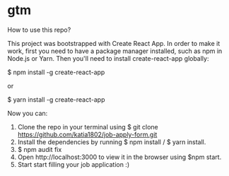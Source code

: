 # gtm
How to use this repo?

This project was bootstrapped with Create React App. In order to make it work, first you need to have a package manager installed, such as npm in Node.js or Yarn. Then you'll need to install create-react-app globally:

$ npm install -g create-react-app

or

$ yarn install -g create-react-app

Now you can:

1) Clone the repo in your terminal using $ git clone https://github.com/katia1802/job-apply-form.git
2) Install the dependencies by running $ npm install / $ yarn install.
3) $ npm audit fix
4) Open http://localhost:3000 to view it in the browser using $npm start.
5) Start start filling your job application :)
